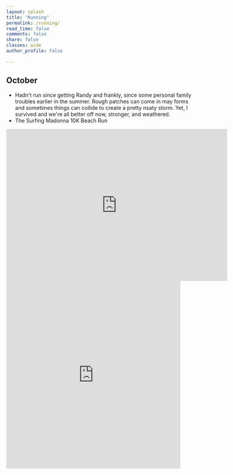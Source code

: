 ```yaml
---
layout: splash
title: "Running"
permalink: /running/
read_time: false
comments: false
share: false
classes: wide
author_profile: false

---
```

## October
* Hadn't run since getting Randy and frankly, since some personal family troubles earlier in the summer. Rough patches can come in may forms and sometimes things can collide to create a pretty nsaty storm. Yet, I survived and we're all better off now, stronger, and weathered.
* The Surfing Madonna 10K Beach Run

<iframe height='405' width='590' frameborder='0' allowtransparency='true' scrolling='no' src='https://www.strava.com/activities/2819536647/embed/8c30b1639ef15eddaf09478c094074bc59c04705'></iframe>

<iframe src='https://connect.garmin.com/modern/activity/embed/4194898819' title='Encinitas Running' width='465' height='500' frameborder='0'></iframe>
